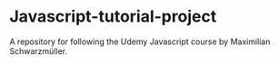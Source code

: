 # Javascript-tutorial-project
A repository for following the Udemy Javascript course by Maximilian Schwarzmüller.
